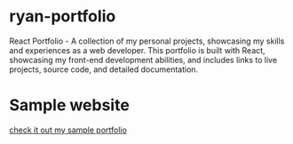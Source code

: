 # ryan-portfolio

React Portfolio - A collection of my personal projects, showcasing my skills and experiences as a web developer. This portfolio is built with React, showcasing my front-end development abilities, and includes links to live projects, source code, and detailed documentation.

# Sample website

[check it out my sample portfolio](https://www.rmaddumahewa.com)
